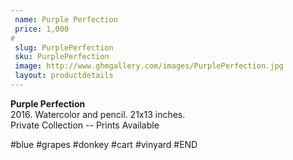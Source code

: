 ```yaml
---
 name: Purple Perfection
 price: 1,000
#
 slug: PurplePerfection
 sku: PurplePerfection
 image: http://www.ghmgallery.com/images/PurplePerfection.jpg
 layout: productdetails
---
```

<strong>Purple Perfection</strong><br />
 2016. Watercolor and pencil. 21x13 inches.<br />
 Private Collection -- Prints Available<br />
 
 
 
 #blue #grapes #donkey #cart #vinyard
#END